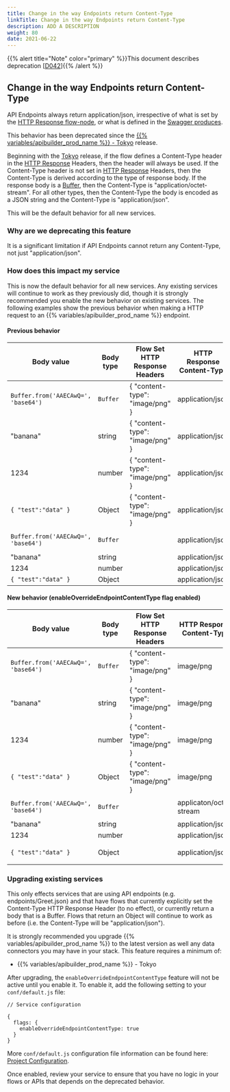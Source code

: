 ```yaml
---
title: Change in the way Endpoints return Content-Type
linkTitle: Change in the way Endpoints return Content-Type
description: ADD A DESCRIPTION
weight: 80
date: 2021-06-22
---
```


{{% alert title="Note" color="primary" %}}This document describes deprecation \[[D042](/docs/deprecations/#D042)\]{{% /alert %}}

## Change in the way Endpoints return Content-Type

API Endpoints always return application/json, irrespective of what is set by the [HTTP Response flow-node](/docs/developer_guide/flows/flow-nodes/http_response_flow-node/), or what is defined in the [Swagger produces](https://swagger.io/docs/specification/2-0/describing-responses/).

This behavior has been deprecated since the [{{% variables/apibuilder_prod_name %}} - Tokyo](/docs/release_notes/-_31_july_2020/) release.

Beginning with the [Tokyo](/docs/release_notes/-_31_july_2020/) release, if the flow defines a Content-Type header in the [HTTP Response](/docs/developer_guide/flows/flow-nodes/http_response_flow-node/) Headers, then the header will always be used. If the Content-Type header is not set in [HTTP Response](/docs/developer_guide/flows/flow-nodes/http_response_flow-node/) Headers, then the Content-Type is derived according to the type of response body. If the response body is a [Buffer](https://nodejs.org/api/buffer.html), then the Content-Type is "application/octet-stream". For all other types, then the Content-Type the body is encoded as a JSON string and the Content-Type is "application/json".

This will be the default behavior for all new services.

### Why are we deprecating this feature

It is a significant limitation if API Endpoints cannot return any Content-Type, not just "application/json".

### How does this impact my service

This is now the default behavior for all new services. Any existing services will continue to work as they previously did, though it is strongly recommended you enable the new behavior on existing services. The following examples show the previous behavior when making a HTTP request to an {{% variables/apibuilder_prod_name %}} endpoint.

#### Previous behavior

| Body value | Body type | Flow Set HTTP Response Headers | HTTP Response Content-Type | HTTP Response Body |
| --- | --- | --- | --- | --- |
| `Buffer.from('AAECAwQ=', 'base64')` | `Buffer` | { "content-type": "image/png" } | application/json | `{ "type":"Buffer","data":[0,1,2,3,4] }` |
| "banana" | string | { "content-type": "image/png" } | application/json | `"banana"` |
| 1234 | number | { "content-type": "image/png" } | application/json | `1234` |
| `{ "test":"data" }` | Object | { "content-type": "image/png" } | application/json | `{ "test":"data" }` |
| `Buffer.from('AAECAwQ=', 'base64')` | `Buffer` |  | application/json | `{ "type":"Buffer","data":[0,1,2,3,4] }` |
| "banana" | string |  | application/json | `"banana"` |
| 1234 | number |  | application/json | `1234` |
| `{ "test":"data" }` | Object |  | application/json | `{ "test":"data" }` |

#### New behavior (enableOverrideEndpointContentType flag enabled)

| Body value | Body type | Flow Set HTTP Response Headers | HTTP Response Content-Type | HTTP Response Body |
| --- | --- | --- | --- | --- |
| `Buffer.from('AAECAwQ=', 'base64')` | `Buffer` | { "content-type": "image/png" } | image/png | `[0x0, 0x1, 0x2, 0x3, 0x4]` |
| "banana" | string | { "content-type": "image/png" } | image/png | `"banana"` |
| 1234 | number | { "content-type": "image/png" } | image/png | `1234` |
| `{ "test":"data" }` | Object | { "content-type": "image/png" } | image/png | `{ "test":"data" }` |
| `Buffer.from('AAECAwQ=', 'base64')` | `Buffer` |  | applicaton/octet-stream | `[0x0, 0x1, 0x2, 0x3, 0x4]` |
| "banana" | string |  | application/json | `"banana"` |
| 1234 | number |  | application/json | `1234` |
| `{ "test":"data" }` | Object |  | application/json | `{ "test":"data" }` |

### Upgrading existing services

This only effects services that are using API endpoints (e.g. endpoints/Greet.json) and that have flows that currently explicitly set the Content-Type HTTP Response Header (to no effect), or currently return a body that is a Buffer. Flows that return an Object will continue to work as before (i.e. the Content-Type will be "application/json").

It is strongly recommended you upgrade {{% variables/apibuilder_prod_name %}} to the latest version as well any data connectors you may have in your stack. This feature requires a minimum of:

* {{% variables/apibuilder_prod_name %}} - Tokyo

After upgrading, the `enableOverrideEndpointContentType` feature will not be active until you enable it. To enable it, add the following setting to your `conf/default.js` file:

```
// Service configuration

{
  flags: {
    enableOverrideEndpointContentType: true
  }
}
```

More `conf/default.js` configuration file information can be found here: [Project Configuration](/docs/developer_guide/project/configuration/project_configuration/#flags).

Once enabled, review your service to ensure that you have no logic in your flows or APIs that depends on the deprecated behavior.
